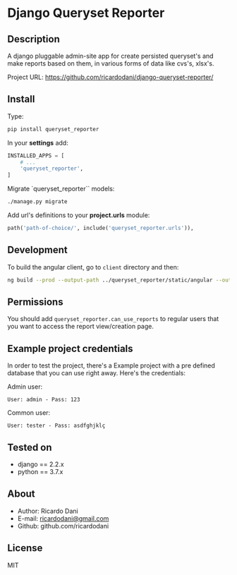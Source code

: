 Django Queryset Reporter
=================

Description
-----------

A django pluggable admin-site app for create persisted queryset's and make reports based on them, in various forms of data like cvs's, xlsx's.

Project URL: https://github.com/ricardodani/django-queryset-reporter/

Install
-------

Type:

```bash
pip install queryset_reporter
```

In your **settings** add:

```python
INSTALLED_APPS = [
    # ...
    'queryset_reporter',
]
```

Migrate `queryset_reporter`` models:

```bash
./manage.py migrate
```


Add url's definitions to your **project.urls** module:

```python
path('path-of-choice/', include('queryset_reporter.urls')),
```

Development
-----------

To build the angular client, go to `client` directory and then:

```bash
ng build --prod --output-path ../queryset_reporter/static/angular --output-hasing none
```

Permissions
-----------

You should add `queryset_reporter.can_use_reports` to regular users that you want to access the report view/creation page.


Example project credentials
---------------------------

In order to test the project, there's a Example project with a pre defined database that you can use right away.
Here's the credentials:

Admin user:
```
User: admin - Pass: 123
```

Common user:
```
User: tester - Pass: asdfghjklç
```


Tested on
---------

- django == 2.2.x
- python == 3.7.x

About
-----

- Author: Ricardo Dani
- E-mail: ricardodani@gmail.com
- Github: github.com/ricardodani

License
-------

MIT
